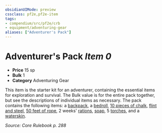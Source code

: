 ```yaml
---
obsidianUIMode: preview
cssclass: pf2e,pf2e-item
tags:
- compendium/src/pf2e/crb
- equipment/adventuring-gear
aliases: ["Adventurer's Pack"]
---
```

# Adventurer's Pack *Item 0*  

- **Price** 15 sp
- **Bulk** 1
- **Category** Adventuring Gear

This item is the starter kit for an adventurer, containing the essential items for exploration and survival. The Bulk value is for the entire pack together, but see the descriptions of individual items as necessary. The pack contains the following items: a [backpack](backpack.md), a [bedroll](bedroll.md), [10 pieces of chalk](chalk-10.md), [flint and steel](flint-and-steel.md), [50 feet of rope](rope-50-feet.md), 2 weeks' [rations](rations-1-week.md), [soap](soap.md), 5 [torches](torch.md), and a [waterskin](waterskin.md).

*Source: Core Rulebook p. 288*